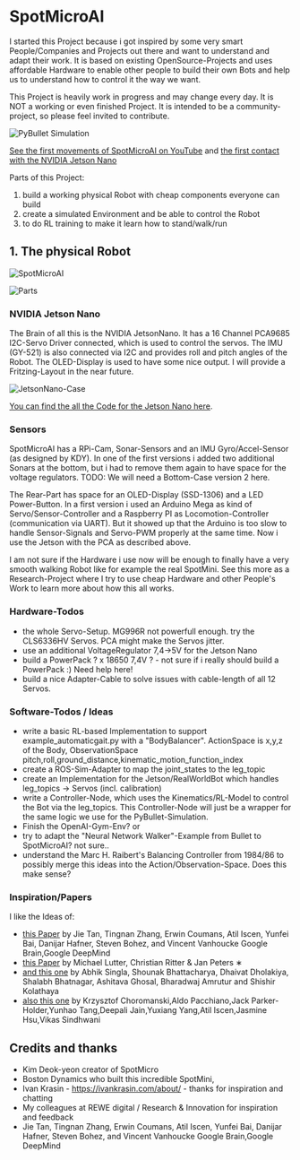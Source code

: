 # SpotMicroAI 

I started this Project because i got inspired by some very smart People/Companies and Projects out there and want to 
understand and adapt their work. It is based on existing OpenSource-Projects and uses affordable Hardware to enable other people to build their own Bots and help us to understand how to control it the way we want.

This Project is heavily work in progress and may change every day. It is NOT a working or even finished Project.
It is intended to be a community-project, so please feel invited to contribute.

![PyBullet Simulation](/Images/SpotMicroAI_pybullet_lidar3.png)

[See the first movements of SpotMicroAI on YouTube](https://www.youtube.com/watch?v=vayiiII4xVQ) and [the first contact with the NVIDIA Jetson Nano](https://www.youtube.com/watch?v=no4voMsa7ZI)

Parts of this Project:
1. build a working physical Robot with cheap components everyone can build 
2. create a simulated Environment and be able to control the Robot 
3. to do RL training to make it learn how to stand/walk/run 

## 1. The physical Robot

![SpotMicroAI](/Images/SpotMicroAI_complete_1.jpg)


![Parts](/Images/SpotMicroAI_FreeCad.png)

### NVIDIA Jetson Nano

The Brain of all this is the NVIDIA JetsonNano. It has a 16 Channel PCA9685 I2C-Servo Driver connected, which is used to control the servos. The IMU (GY-521) is also connected via I2C and provides roll and pitch angles of the Robot.
The OLED-Display is used to have some nice output. 
I will provide a Fritzing-Layout in the near future.

![JetsonNano-Case](/Images/SpotMicroAI_jetson.jpg)

[You can find the all the Code for the Jetson Nano here](/JetsonNano).

### Sensors

SpotMicroAI has a RPi-Cam, Sonar-Sensors and an IMU Gyro/Accel-Sensor (as designed by KDY). In one of the first versions i added two additional Sonars at the bottom, but i had to remove them again to have space for the voltage regulators. 
TODO: We will need a Bottom-Case version 2 here.

The Rear-Part has space for an OLED-Display (SSD-1306) and a LED Power-Button.
In a first version i used an Arduino Mega as kind of Servo/Sensor-Controller and a Raspberry PI as Locomotion-Controller (communication via UART). But it showed up that the Arduino is too slow to handle Sensor-Signals and Servo-PWM properly at the same time. Now i use the Jetson with the PCA as described above.

I am not sure if the Hardware i use now will be enough to finally have a very smooth walking Robot like for example the real SpotMini. See this more as a Research-Project where I try to use cheap Hardware and other People's Work to learn more about how this all works. 



### Hardware-Todos

 - the whole Servo-Setup. MG996R not powerfull enough. try the CLS6336HV Servos. PCA might make the Servos jitter.
 - use an additional VoltageRegulator 7,4->5V for the Jetson Nano
 - build a PowerPack ? x 18650 7,4V ? - not sure if i really should build a PowerPack :) Need help here! 
 - build a nice Adapter-Cable to solve issues with cable-length of all 12 Servos. 
 
### Software-Todos / Ideas 
 
 - write a basic RL-based Implementation to support example_automaticgait.py with a "BodyBalancer". ActionSpace is x,y,z of the Body, ObservationSpace pitch,roll,ground_distance,kinematic_motion_function_index
 - create a ROS-Sim-Adapter to map the joint_states to the leg_topic 
 - create an Implementation for the Jetson/RealWorldBot which handles leg_topics -> Servos (incl. calibration)
 - write a Controller-Node, which uses the Kinematics/RL-Model to control the Bot via the leg_topics. This Controller-Node will just be a wrapper for the same logic we use for the PyBullet-Simulation. 
 - Finish the OpenAI-Gym-Env? or
 - try to adapt the "Neural Network Walker"-Example from Bullet to SpotMicroAI? not sure..
 - understand the Marc H. Raibert's Balancing Controller from 1984/86 to possibly merge this ideas into the Action/Observation-Space. Does this make sense?

### Inspiration/Papers

I like the Ideas of:
- [this Paper](https://arxiv.org/pdf/1804.10332.pdf) by
Jie Tan, Tingnan Zhang, Erwin Coumans, Atil Iscen, Yunfei Bai, Danijar Hafner, Steven Bohez, and Vincent Vanhoucke
Google Brain,Google DeepMind
- [this Paper](https://openreview.net/pdf?id=BklHpjCqKm) by Michael Lutter, Christian Ritter & Jan Peters ∗
- [and this one](https://arxiv.org/pdf/1810.03842.pdf) by Abhik Singla, Shounak Bhattacharya, Dhaivat Dholakiya,
Shalabh Bhatnagar, Ashitava Ghosal, Bharadwaj Amrutur and Shishir Kolathaya
- [also this one](https://arxiv.org/pdf/1903.02993.pdf) by Krzysztof Choromanski,Aldo Pacchiano,Jack Parker-Holder,Yunhao Tang,Deepali Jain,Yuxiang Yang,Atil Iscen,Jasmine Hsu,Vikas Sindhwani

## Credits and thanks

- Kim Deok-yeon creator of SpotMicro
- Boston Dynamics who built this incredible SpotMini,
- Ivan Krasin - https://ivankrasin.com/about/ - thanks for inspiration and chatting
- My colleagues at REWE digital / Research & Innovation for inspiration and feedback
- Jie Tan, Tingnan Zhang, Erwin Coumans, Atil Iscen, Yunfei Bai, Danijar Hafner, Steven Bohez, and Vincent Vanhoucke
Google Brain,Google DeepMind 
